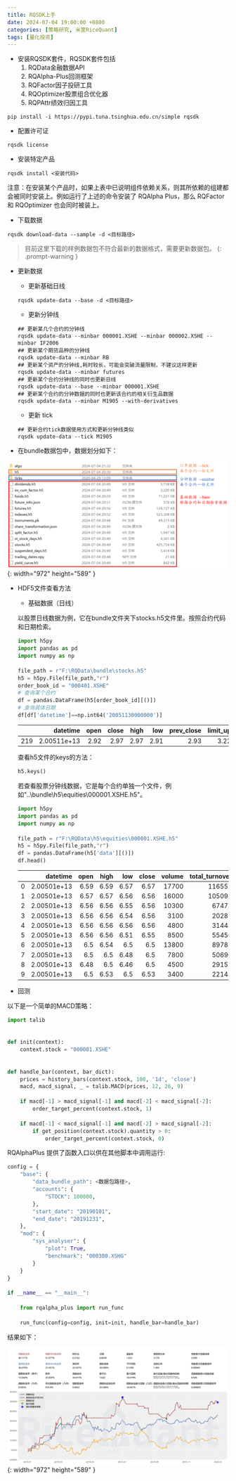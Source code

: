 ```yaml
---
title: RQSDK上手
date: 2024-07-04 19:00:00 +0800
categories: [策略研究, 米筐RiceQuant]
tags: [量化投资]
---
```


- 安装RQSDK套件，RQSDK套件包括
    1. RQData金融数据API
    2. RQAlpha-Plus回测框架
    3. RQFactor因子投研工具
    4. RQOptimizer股票组合优化器
    5. RQPAttr绩效归因工具

```text
pip install -i https://pypi.tuna.tsinghua.edu.cn/simple rqsdk
```

- 配置许可证

```text
rqsdk license
```

- 安装特定产品

```text
rqsdk install <安装代码>
```

注意：在安装某个产品时，如果上表中已说明组件依赖关系，则其所依赖的组建都会被同时安装上。例如运行了上述的命令安装了 RQAlpha Plus，那么 RQFactor 和 RQOptimizer 也会同时被装上。

- 下载数据

```text
rqsdk download-data --sample -d <目标路径>
```

> 目前这里下载的样例数据包不符合最新的数据格式，需要更新数据包。
{: .prompt-warning }

- 更新数据
    - 更新基础日线
    ```text
    rqsdk update-data --base -d <目标路径>
    ```
    - 更新分钟线
    ```text
    ## 更新某几个合约的分钟线
    rqsdk update-data --minbar 000001.XSHE --minbar 000002.XSHE --minbar IF2006
    ## 更新某个期货品种的分钟线
    rqsdk update-data --minbar RB
    ## 更新某个资产的分钟线,耗时较长，可能会突破流量限制，不建议这样更新
    rqsdk update-data --minbar futures
    ## 更新某个合约分钟线的同时也更新日线
    rqsdk update-data --base --minbar 000001.XSHE
    ## 更新某个合约的分钟数据的同时也更新该合约的相关衍生品数据
    rqsdk update-data --minbar M1905 --with-derivatives
    ```
    - 更新 tick
    ```text
    ## 更新合约tick数据使用方式和更新分钟线类似
    rqsdk update-data --tick M1905
    ```

- 在bundle数据包中，数据划分如下：

![Desktop View](/images/ricequant/update_data.png){: width="972" height="589" }

- HDF5文件查看方法
    - 基础数据（日线）

    以股票日线数据为例，它在bundle文件夹下stocks.h5文件里。按照合约代码和日期检索。

    ```python
    import h5py
    import pandas as pd
    import numpy as np

    file_path = r"F:\RQData\bundle\stocks.h5"
    h5 = h5py.File(file_path,"r")
    order_book_id = "000401.XSHE"
    # 查询某个合约
    df = pandas.DataFrame(h5[order_book_id][()])
    # 查询具体日期
    df[df['datetime']==np.int64('20051130000000')]
    ```

    |     |    datetime |   open |   close |   high |   low |   prev_close |   limit_up |   limit_down |   volume |   total_turnover |
    |----:|------------:|-------:|--------:|-------:|------:|-------------:|-----------:|-------------:|---------:|-----------------:|
    | 219 | 2.00511e+13 |   2.92 |    2.97 |   2.97 |  2.91 |         2.93 |       3.22 |         2.64 |   864041 |      2.54985e+06 |

    查看h5文件的keys的方法：

    ```python
    h5.keys()
    ```

    若查看股票分钟线数据，它是每个合约单独一个文件，例如"..\bundle\h5\equities\000001.XSHE.h5"。

    ```python
    import h5py
    import pandas as pd
    import numpy as np

    file_path = r"F:\RQData\h5\equities\000001.XSHE.h5"
    h5 = h5py.File(file_path,"r")
    df = pandas.DataFrame(h5['data'][()])
    df.head()
    ```

    |    |    datetime |   open |   high |   low |   close |   volume |   total_turnover |
    |---:|------------:|-------:|-------:|------:|--------:|---------:|-----------------:|
    |  0 | 2.00501e+13 |   6.59 |   6.59 |  6.57 |    6.57 |    17700 |           116552 |
    |  1 | 2.00501e+13 |   6.57 |   6.57 |  6.56 |    6.56 |    16000 |           105098 |
    |  2 | 2.00501e+13 |   6.56 |   6.56 |  6.55 |    6.56 |    10300 |            67473 |
    |  3 | 2.00501e+13 |   6.56 |   6.56 |  6.54 |    6.56 |     3100 |            20287 |
    |  4 | 2.00501e+13 |   6.56 |   6.56 |  6.56 |    6.56 |     4800 |            31444 |
    |  5 | 2.00501e+13 |   6.56 |   6.56 |  6.51 |    6.55 |     8500 |            55450 |
    |  6 | 2.00501e+13 |   6.5  |   6.54 |  6.5  |    6.5  |    13800 |            89783 |
    |  7 | 2.00501e+13 |   6.5  |   6.5  |  6.48 |    6.5  |     7800 |            50690 |
    |  8 | 2.00501e+13 |   6.48 |   6.5  |  6.46 |    6.5  |     4500 |            29152 |
    |  9 | 2.00501e+13 |   6.5  |   6.53 |  6.5  |    6.53 |     3400 |            22148 |

- 回测

以下是一个简单的MACD策略：

```python
import talib


def init(context):
    context.stock = "000001.XSHE"


def handle_bar(context, bar_dict):
    prices = history_bars(context.stock, 100, '1d', 'close')
    macd, macd_signal, _ = talib.MACD(prices, 12, 26, 9)

    if macd[-1] > macd_signal[-1] and macd[-2] < macd_signal[-2]:
        order_target_percent(context.stock, 1)

    if macd[-1] < macd_signal[-1] and macd[-2] > macd_signal[-2]:
        if get_position(context.stock).quantity > 0:
            order_target_percent(context.stock, 0)
```

RQAlphaPlus 提供了函数入口以供在其他脚本中调用运行:

```python
config = {
    "base": {
        "data_bundle_path": <数据包路径>,
        "accounts": {
            "STOCK": 100000,
        },
        "start_date": "20190101",
        "end_date": "20191231",
    },
    "mod": {
        "sys_analyser": {
            "plot": True,
            "benchmark": "000300.XSHG"
        }
    }
}

if __name__ == "__main__":

    from rqalpha_plus import run_func

    run_func(config=config, init=init, handle_bar=handle_bar)
```

结果如下：

![Desktop View](/images/ricequant/test_output.png){: width="972" height="589" }



